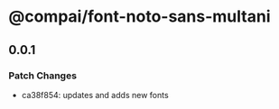 # @compai/font-noto-sans-multani

## 0.0.1
### Patch Changes

- ca38f854: updates and adds new fonts
